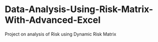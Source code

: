 # Data-Analysis-Using-Risk-Matrix-With-Advanced-Excel
Project on analysis of Risk using Dynamic Risk Matrix
